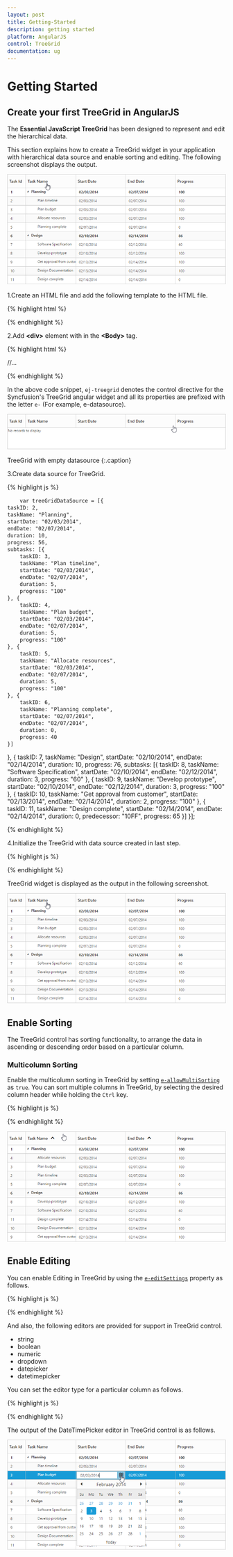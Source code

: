 ```yaml
---
layout: post
title: Getting-Started
description: getting started
platform: AngularJS
control: TreeGrid
documentation: ug
---
```


# Getting Started

## Create your first TreeGrid in AngularJS

The **Essential JavaScript TreeGrid** has been designed to represent and edit the hierarchical data. 

This section explains how to create a TreeGrid widget in your application with hierarchical data source and enable sorting and editing. The following screenshot displays the output.

![](/angular-1/TreeGrid/Getting-Started_images/Getting-Started_img1.png)

1.Create an HTML file and add the following template to the HTML file.

{% highlight html %}

 <!DOCTYPE html>
<html xmlns="http://www.w3.org/1999/xhtml">
<head>
   <meta name="viewport"content="width=device-width, initial-scale=1.0"/>
   <meta charset="utf-8" />
   <link href=" http://cdn.syncfusion.com/{{ site.releaseversion }}/js/web/flat-azure/ej.web.all.min.css" rel="stylesheet"/>
   <script src="http://cdn.syncfusion.com/js/assets/external/angular.min.js"></script>
   <script src="http://cdn.syncfusion.com/js/assets/external/jquery-1.10.2.min.js"></script>
   <script src="http://cdn.syncfusion.com/js/assets/external/jsrender.min.js"></script>
   <script src="http://cdn.syncfusion.com/js/assets/external/jquery.globalize.min.js"></script>
   <script src="http://cdn.syncfusion.com/js/assets/external/jquery.easing.1.3.min.js"></script>
   <script src="http://cdn.syncfusion.com/{{ site.releaseversion }}/js/web/ej.web.all.min.js" type="text/javascript"></script>
   <script src="http://cdn.syncfusion.com/{{ site.releaseversion }}/js/common/ej.widget.angular.min.js"></script>
</head>
<body>
   <!--Add TreeGrid control here -->
</body>
</html>

{% endhighlight %}

2.Add **&lt;div&gt;** element with in the **&lt;Body&gt;** tag.

{% highlight html %}

<!doctype html>
<html lang="en" ng-app="listCtrl">
   <head>
      //...
   </head>
   <body ng-controller="TreeGridCtrl">
      <!--Add  TreeGrid control here-->    
      <div id="TreeGridContainer" ej-treegrid
         e-columns="columns">             
      </div>
      <script>
         var columns=[                    
               { field: "taskName", headerText: "Task Name" },
               { field: "startDate", headerText: "Start date"},
               { field: "endDate", headerText: "End Date" },
               { field: "duration", headerText: "Duration"},
               { field: "progress", headerText: "Progress"}
           ];
         angular.module('listCtrl', ['ejangular'])
         .controller('TreeGridCtrl', function ($scope) {
          //Initialize gantt datasource created in the last step
          $scope.columns = columns;
         });
      </script>  
   </body>
</html>

{% endhighlight %}

In the above code snippet, `ej-treegrid` denotes the control directive for the Syncfusion's TreeGrid angular widget and all its properties are prefixed with the letter `e-` (For example, e-datasource).

![](/angular-1/TreeGrid/Getting-Started_images/Getting-Started_img2.png)

TreeGrid with empty datasource 
{:.caption}

3.Create data source for TreeGrid.

{% highlight js %}

        var treeGridDataSource = [{
    taskID: 2,
    taskName: "Planning",
    startDate: "02/03/2014",
    endDate: "02/07/2014",
    duration: 10,
    progress: 56,
    subtasks: [{
        taskID: 3,
        taskName: "Plan timeline",
        startDate: "02/03/2014",
        endDate: "02/07/2014",
        duration: 5,
        progress: "100"
    }, {
        taskID: 4,
        taskName: "Plan budget",
        startDate: "02/03/2014",
        endDate: "02/07/2014",
        duration: 5,
        progress: "100"
    }, {
        taskID: 5,
        taskName: "Allocate resources",
        startDate: "02/03/2014",
        endDate: "02/07/2014",
        duration: 5,
        progress: "100"
    }, {
        taskID: 6,
        taskName: "Planning complete",
        startDate: "02/07/2014",
        endDate: "02/07/2014",
        duration: 0,
        progress: 40
    }]
}, {
    taskID: 7,
    taskName: "Design",
    startDate: "02/10/2014",
    endDate: "02/14/2014",
    duration: 10,
    progress: 76,
    subtasks: [{
        taskID: 8,
        taskName: "Software Specification",
        startDate: "02/10/2014",
        endDate: "02/12/2014",
        duration: 3,
        progress: "60"
    }, {
        taskID: 9,
        taskName: "Develop prototype",
        startDate: "02/10/2014",
        endDate: "02/12/2014",
        duration: 3,
        progress: "100"
    }, {
        taskID: 10,
        taskName: "Get approval from customer",
        startDate: "02/13/2014",
        endDate: "02/14/2014",
        duration: 2,
        progress: "100"
    }, {
        taskID: 11,
        taskName: "Design complete",
        startDate: "02/14/2014",
        endDate: "02/14/2014",
        duration: 0,
        predecessor: "10FF",
        progress: 65
    }]
}];

{% endhighlight %}

4.Initialize the TreeGrid with data source created in last step.

{% highlight js %}

 <body ng-controller="TreeGridCtrl">
   <!--Add  TreeGrid control here-->    
   <div id="TreeGridContainer" ej-treegrid
      e-dataSource="treeGridDataSource"
      e-childMapping="subtasks"
      e-columns="columns">             
   </div>
   <script>
      var columns=[                    
            { field: "taskName", headerText: "Task Name" },
            { field: "startDate", headerText: "Start date"},
            { field: "endDate", headerText: "End Date" },
            { field: "duration", headerText: "Duration"},
            { field: "progress", headerText: "Progress"}
        ];
      angular.module('listCtrl', ['ejangular'])
      .controller('TreeGridCtrl', function ($scope) {
       //Initialize gantt with datasource created in the last step
       $scope.treeGridDataSource=treeGridDataSource;
       $scope.columns = columns;
      });
   </script>  
</body>     
    
{% endhighlight %}

TreeGrid widget is displayed as the output in the following screenshot.

![](/angular-1/TreeGrid/Getting-Started_images/Getting-Started_img3.png)

## Enable Sorting

The TreeGrid control has sorting functionality, to arrange the data in ascending or descending order based on a particular column.

### Multicolumn Sorting

Enable the multicolumn sorting in TreeGrid by setting [`e-allowMultiSorting`](http://help.syncfusion.com/js/api/ejtreegrid#allowmultisorting "allowMultiSorting") as `true`. You can sort multiple columns in TreeGrid, by selecting the desired column header while holding the `Ctrl` key.

{% highlight js %}

<body ng-controller="TreeGridCtrl">
   <!--Add  TreeGrid control here-->    
   <div id="TreeGridContainer" ej-gantt
      e-allowSorting="true"
      e-allowMultiSorting="true">             
   </div>
   <script>
      angular.module('listCtrl', ['ejangular'])
        .controller('TreeGridCtrl', function ($scope) {
          //...
        });
        
   </script>  
</body>    

{% endhighlight %}

![](/angular-1/TreeGrid/Getting-Started_images/Getting-Started_img4.png)

## Enable Editing

You can enable Editing in TreeGrid by using the [`e-editSettings`](http://help.syncfusion.com/js/api/ejtreegrid#editsettings "editSettings") property as follows.

{% highlight js %}
 <body ng-controller="TreeGridCtrl">
   <!--Add  TreeGrid control here-->    
   <div id="TreeGridContainer" ej-gantt
      e-editSettings="editSettings">             
   </div>
   <script>
      var editSettings=  {
       allowEditing: true,
       editMode: "cellEditing"
      };
      angular.module('listCtrl', ['ejangular'])
      .controller('TreeGridCtrl', function ($scope) {
      $scope.editSettings=editSettings;
      });
   </script>  
</body> 
    
{% endhighlight %}

And also, the following editors are provided for support in TreeGrid control.

* string
* boolean
* numeric
* dropdown
* datepicker
* datetimepicker

You can set the editor type for a particular column as follows.

{% highlight js %}

<body ng-controller="TreeGridCtrl">
   <!--Add  TreeGrid control here-->    
   <div id="TreeGridContainer" ej-gantt
      e-columns="columns">             
   </div>
   <script>
      var columns=[{
       field: "startDate",
       headerText: "Start Date",
       editType: "datepicker"
      }, {
       field: "endDate",
       headerText: "End Date"
      }, {
       field: "duration",
       headerText: "Duration",
       editType: "numericedit"
      }, ];
      angular.module('listCtrl', ['ejangular'])
      .controller('TreeGridCtrl', function ($scope) {
       //Initialize gantt with datasource created in the last step
       $scope.columns = columns;
      });
   </script>  
</body>
   
{% endhighlight %}

The output of the DateTimePicker editor in TreeGrid control is as follows.

![](/angular-1/TreeGrid/Getting-Started_images/Getting-Started_img5.png)

